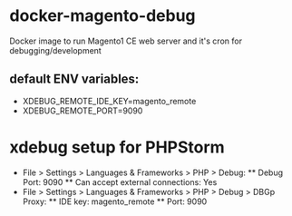 # docker-magento-debug
Docker image to run Magento1 CE web server and it's cron for debugging/development

## default ENV variables:
* XDEBUG_REMOTE_IDE_KEY=magento_remote
* XDEBUG_REMOTE_PORT=9090


# xdebug setup for PHPStorm

* File > Settings > Languages & Frameworks > PHP > Debug:
** Debug Port: 9090
** Can accept external connections: Yes
* File > Settings > Languages & Frameworks > PHP > Debug > DBGp Proxy:
** IDE key: magento_remote
** Port: 9090
